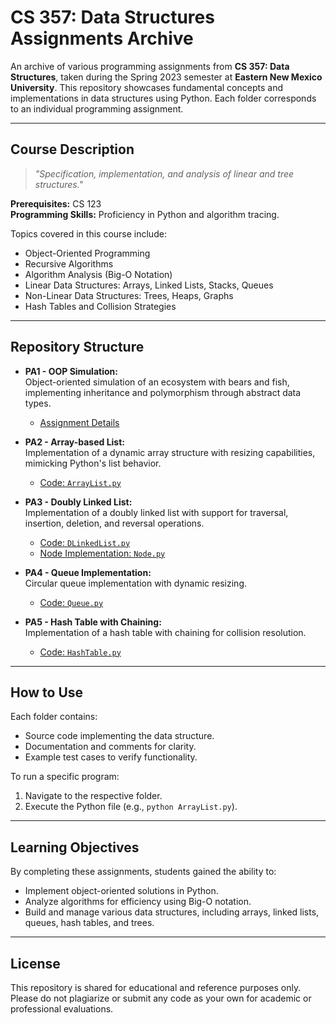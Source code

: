 
# CS 357: Data Structures Assignments Archive

An archive of various programming assignments from **CS 357: Data Structures**, taken during the Spring 2023 semester at **Eastern New Mexico University**. This repository showcases fundamental concepts and implementations in data structures using Python. Each folder corresponds to an individual programming assignment.

---

## Course Description

> *"Specification, implementation, and analysis of linear and tree structures."*  

**Prerequisites:** CS 123  
**Programming Skills:** Proficiency in Python and algorithm tracing.  

Topics covered in this course include:  
- Object-Oriented Programming  
- Recursive Algorithms  
- Algorithm Analysis (Big-O Notation)  
- Linear Data Structures: Arrays, Linked Lists, Stacks, Queues  
- Non-Linear Data Structures: Trees, Heaps, Graphs  
- Hash Tables and Collision Strategies  

---

## Repository Structure

- **PA1 - OOP Simulation:**  
  Object-oriented simulation of an ecosystem with bears and fish, implementing inheritance and polymorphism through abstract data types.  
  - [Assignment Details](sandbox:/mnt/data/PA%20Assignment%201%20-%20OOP%20Simulation%20(1).pdf)  

- **PA2 - Array-based List:**  
  Implementation of a dynamic array structure with resizing capabilities, mimicking Python's list behavior.  
  - [Code: `ArrayList.py`](sandbox:/mnt/data/ArrayList.py)  

- **PA3 - Doubly Linked List:**  
  Implementation of a doubly linked list with support for traversal, insertion, deletion, and reversal operations.  
  - [Code: `DLinkedList.py`](sandbox:/mnt/data/DLinkedList.py)  
  - [Node Implementation: `Node.py`](sandbox:/mnt/data/Node.py)  

- **PA4 - Queue Implementation:**  
  Circular queue implementation with dynamic resizing.  
  - [Code: `Queue.py`](sandbox:/mnt/data/Queue.py)  

- **PA5 - Hash Table with Chaining:**  
  Implementation of a hash table with chaining for collision resolution.  
  - [Code: `HashTable.py`](sandbox:/mnt/data/HashTable.py)  

---

## How to Use

Each folder contains:  
- Source code implementing the data structure.  
- Documentation and comments for clarity.  
- Example test cases to verify functionality.  

To run a specific program:  
1. Navigate to the respective folder.  
2. Execute the Python file (e.g., `python ArrayList.py`).  

---

## Learning Objectives

By completing these assignments, students gained the ability to:  
- Implement object-oriented solutions in Python.  
- Analyze algorithms for efficiency using Big-O notation.  
- Build and manage various data structures, including arrays, linked lists, queues, hash tables, and trees.  

---

## License

This repository is shared for educational and reference purposes only. Please do not plagiarize or submit any code as your own for academic or professional evaluations.
